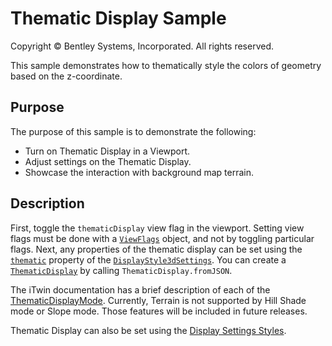 # Thematic Display Sample

Copyright © Bentley Systems, Incorporated. All rights reserved.

This sample demonstrates how to thematically style the colors of geometry based on the z-coordinate.

## Purpose

The purpose of this sample is to demonstrate the following:

* Turn on Thematic Display in a Viewport.
* Adjust settings on the Thematic Display.
* Showcase the interaction with background map terrain.

## Description

First, toggle the `thematicDisplay` view flag in the viewport.  Setting view flags must be done with a [`ViewFlags`](https://www.imodeljs.org/reference/imodeljs-common/displaystyles/viewflags/) object, and not by toggling particular flags.
Next, any properties of the thematic display can be set using the [`thematic`](https://www.imodeljs.org/reference/imodeljs-common/displaystyles/displaystyle3dsettings/thematic/) property of the [`DisplayStyle3dSettings`](https://www.imodeljs.org/reference/imodeljs-common/displaystyles/displaystyle3dsettings/).  You can create a [`ThematicDisplay`](https://www.imodeljs.org/reference/imodeljs-common/symbology/thematicdisplay/) by calling `ThematicDisplay.fromJSON`.

The iTwin documentation has a brief description of each of the [ThematicDisplayMode](https://www.itwinjs.org/reference/imodeljs-common/symbology/thematicdisplaymode/).
Currently, Terrain is not supported by Hill Shade mode or Slope mode.  Those features will be included in future releases.

Thematic Display can also be set using the [Display Settings Styles](../display-styles-sample/README.md).
